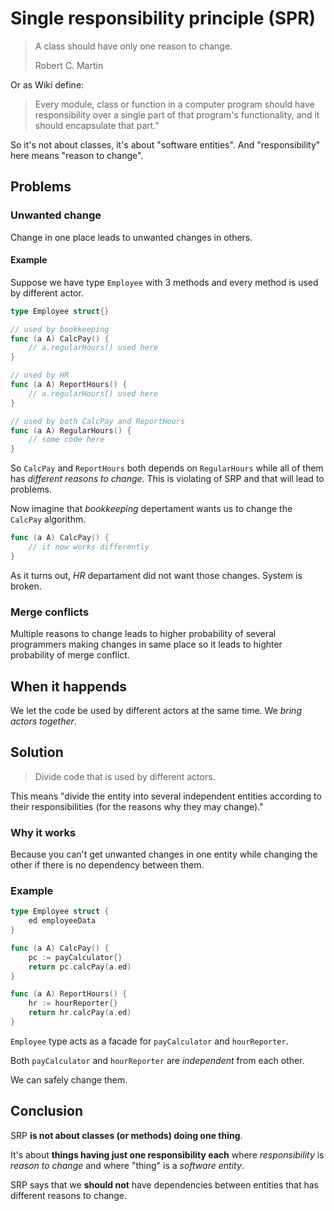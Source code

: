 # Single responsibility principle (SPR)

> A class should have only one reason to change.
>
> Robert C. Martin

Or as Wiki define:

> Every module, class or function in a computer program should have responsibility over a single part of that program's functionality, and it should encapsulate that part."

So it's not about classes, it's about "software entities". And "responsibility" here means "reason to change".

## Problems

### Unwanted change

Change in one place leads to unwanted changes in others.

#### Example

Suppose we have type `Employee` with 3 methods and every method is used by different actor.

```go
type Employee struct{}

// used by bookkeeping
func (a A) CalcPay() {
    // a.regularHours() used here
}

// used by HR
func (a A) ReportHours() {
    // a.regularHours() used here
}

// used by both CalcPay and ReportHours
func (a A) RegularHours() {
    // some code here
}
```

So `CalcPay` and `ReportHours` both depends on `RegularHours` while all of them has _different reasons to change_.
This is violating of SRP and that will lead to problems.

Now imagine that _bookkeeping_ depertament wants us to change the `CalcPay` algorithm.

```go
func (a A) CalcPay() {
    // it now works differently
}
```

As it turns out, _HR_ departament did not want those changes. System is broken.

### Merge conflicts

Multiple reasons to change leads to higher probability of several programmers making changes in same place so it leads to highter probability of merge conflict.

## When it happends

We let the code be used by different actors at the same time. We _bring actors together_.

## Solution

> Divide code that is used by different actors.

This means "divide the entity into several independent entities according to their responsibilities (for the reasons why they may change)."

### Why it works

Because you can't get unwanted changes in one entity while changing the other if there is no dependency between them.

### Example

```go
type Employee struct {
    ed employeeData
}

func (a A) CalcPay() {
    pc := payCalculator{}
    return pc.calcPay(a.ed)
}

func (a A) ReportHours() {
    hr := hourReporter{}
    return hr.calcPay(a.ed)
}
```

`Employee` type acts as a facade for `payCalculator` and `hourReporter`.

Both `payCalculator` and `hourReporter` are _independent_ from each other.

We can safely change them.

## Conclusion

SRP **is not about classes (or methods) doing one thing**.

It's about **things having just one responsibility each** where _responsibility_ is _reason to change_ and where "thing" is a _software entity_.

SRP says that we **should not** have dependencies between entities that has different reasons to change.
